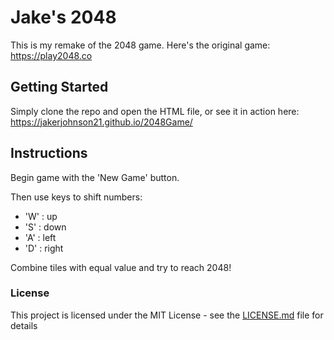 # Jake's 2048

This is my remake of the 2048 game. Here's the original game: https://play2048.co

## Getting Started

Simply clone the repo and open the HTML file, or see it in action here: https://jakerjohnson21.github.io/2048Game/

## Instructions

Begin game with the 'New Game' button.

Then use keys to shift numbers:
  * 'W' : up
  * 'S' : down
  * 'A' : left
  * 'D' : right

Combine tiles with equal value and try to reach 2048!

### License

This project is licensed under the MIT License - see the [LICENSE.md](LICENSE.md) file for details

